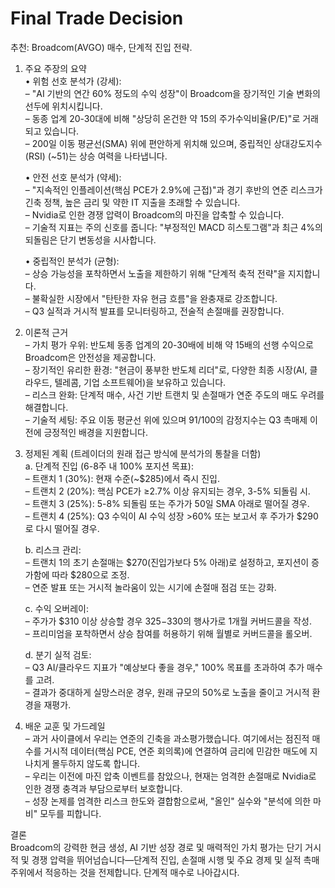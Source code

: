 # Final Trade Decision

추천: Broadcom(AVGO) 매수, 단계적 진입 전략.

1. 주요 주장의 요약  
   • 위험 선호 분석가 (강세):  
     – "AI 기반의 연간 60% 정도의 수익 성장"이 Broadcom을 장기적인 기술 변화의 선두에 위치시킵니다.  
     – 동종 업계 20-30대에 비해 "상당히 온건한 약 15의 주가수익비율(P/E)"로 거래되고 있습니다.  
     – 200일 이동 평균선(SMA) 위에 편안하게 위치해 있으며, 중립적인 상대강도지수(RSI) (~51)는 상승 여력을 나타냅니다.  

   • 안전 선호 분석가 (약세):  
     – "지속적인 인플레이션(핵심 PCE가 2.9%에 근접)"과 경기 후반의 연준 리스크가 긴축 정책, 높은 금리 및 약한 IT 지출을 초래할 수 있습니다.  
     – Nvidia로 인한 경쟁 압력이 Broadcom의 마진을 압축할 수 있습니다.  
     – 기술적 지표는 주의 신호를 줍니다: "부정적인 MACD 히스토그램"과 최근 4%의 되돌림은 단기 변동성을 시사합니다.  

   • 중립적인 분석가 (균형):  
     – 상승 가능성을 포착하면서 노출을 제한하기 위해 "단계적 축적 전략"을 지지합니다.  
     – 불확실한 시장에서 "탄탄한 자유 현금 흐름"을 완충재로 강조합니다.  
     – Q3 실적과 거시적 발표를 모니터링하고, 전술적 손절매를 권장합니다.  

2. 이론적 근거  
   – 가치 평가 우위: 반도체 동종 업계의 20-30배에 비해 약 15배의 선행 수익으로 Broadcom은 안전성을 제공합니다.  
   – 장기적인 유리한 환경: "현금이 풍부한 반도체 리더"로, 다양한 최종 시장(AI, 클라우드, 텔레콤, 기업 소프트웨어)을 보유하고 있습니다.  
   – 리스크 완화: 단계적 매수, 사건 기반 트랜치 및 손절매가 연준 주도의 매도 우려를 해결합니다.  
   – 기술적 세팅: 주요 이동 평균선 위에 있으며 91/100의 감정지수는 Q3 촉매제 이전에 긍정적인 배경을 지원합니다.  

3. 정제된 계획 (트레이더의 원래 접근 방식에 분석가의 통찰을 더함)  
   a. 단계적 진입 (6-8주 내 100% 포지션 목표):  
      – 트랜치 1 (30%): 현재 수준(~$285)에서 즉시 진입.  
      – 트랜치 2 (20%): 핵심 PCE가 ≥2.7% 이상 유지되는 경우, 3-5% 되돌림 시.  
      – 트랜치 3 (25%): 5-8% 되돌림 또는 주가가 50일 SMA 아래로 떨어질 경우.  
      – 트랜치 4 (25%): Q3 수익이 AI 수익 성장 >60% 또는 보고서 후 주가가 $290로 다시 떨어질 경우.  

   b. 리스크 관리:  
      – 트랜치 1의 초기 손절매는 $270(진입가보다 5% 아래)로 설정하고, 포지션이 증가함에 따라 $280으로 조정.  
      – 연준 발표 또는 거시적 놀라움이 있는 시기에 손절매 점검 또는 강화.  

   c. 수익 오버레이:  
      – 주가가 $310 이상 상승할 경우 $325-$330의 행사가로 1개월 커버드콜을 작성.  
      – 프리미엄을 포착하면서 상승 참여를 허용하기 위해 월별로 커버드콜을 롤오버.  

   d. 분기 실적 검토:  
      – Q3 AI/클라우드 지표가 "예상보다 좋을 경우," 100% 목표를 초과하여 추가 매수를 고려.  
      – 결과가 중대하게 실망스러운 경우, 원래 규모의 50%로 노출을 줄이고 거시적 환경을 재평가.  

4. 배운 교훈 및 가드레일  
   – 과거 사이클에서 우리는 연준의 긴축을 과소평가했습니다. 여기에서는 점진적 매수를 거시적 데이터(핵심 PCE, 연준 회의록)에 연결하여 금리에 민감한 매도에 지나치게 몰두하지 않도록 합니다.  
   – 우리는 이전에 마진 압축 이벤트를 참았으나, 현재는 엄격한 손절매로 Nvidia로 인한 경쟁 충격과 부담으로부터 보호합니다.  
   – 성장 논제를 엄격한 리스크 한도와 결합함으로써, "올인" 실수와 "분석에 의한 마비" 모두를 피합니다.  

결론  
Broadcom의 강력한 현금 생성, AI 기반 성장 경로 및 매력적인 가치 평가는 단기 거시적 및 경쟁 압력을 뛰어넘습니다—단계적 진입, 손절매 시행 및 주요 경제 및 실적 촉매 주위에서 적응하는 것을 전제합니다. 단계적 매수로 나아갑시다.
